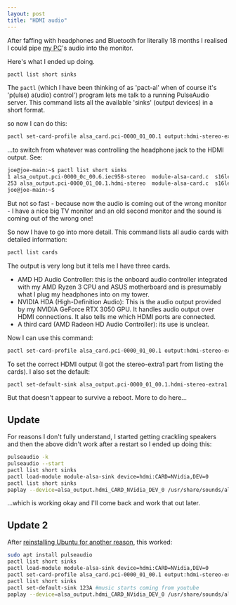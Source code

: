 ```yaml
---
layout: post
title: "HDMI audio" 
--- 
```


After faffing with headphones and Bluetooth for literally 18 months I realised I could pipe [my PC](https://joereddington.com/2023/07/05/pc.html)'s audio into the monitor. 

Here's what I ended up doing. 

```bash
pactl list short sinks
```

The ```pactl``` (which I have been thinking of as 'pact-al' when of course it's 'p(ulse) a(udio) control') program lets me talk to a running PulseAudio server.   This command lists all the available 'sinks' (output devices) in a short format. 

so now I can do this: 

```bash
pactl set-card-profile alsa_card.pci-0000_01_00.1 output:hdmi-stereo-extra1
```

...to switch from whatever was controlling the headphone jack to the HDMI output. See: 

```bash
joe@joe-main:~$ pactl list short sinks
1 alsa_output.pci-0000_0c_00.6.iec958-stereo  module-alsa-card.c  s16le 2ch 44100Hz SUSPENDED
253 alsa_output.pci-0000_01_00.1.hdmi-stereo  module-alsa-card.c  s16le 2ch 44100Hz RUNNING
joe@joe-main:~$ 
```
 
But not so fast - because now the audio is coming out of the wrong monitor - I have a nice big TV monitor and an old second monitor and the sound is coming out of the wrong one! 

So now I have to go into more detail. This command lists all audio cards with detailed information: 

```bash
pactl list cards
```

The output is very long but it tells me I have three cards. 

* AMD HD Audio Controller: this is the onboard audio controller integrated with my AMD Ryzen 3 CPU and ASUS motherboard and is presumably what I plug my headphones into on my tower. 
* NVIDIA HDA (High-Definition Audio): This is the audio output provided by my NVIDIA GeForce RTX 3050 GPU. It handles audio output over HDMI connections. It also tells me which HDMI ports are connected.  
* A third card (AMD Radeon HD Audio Controller): its use is unclear. 

Now I can use this command: 


```bash
pactl set-card-profile alsa_card.pci-0000_01_00.1 output:hdmi-stereo-extra1
```

To set the correct HDMI output (I got the stereo-extra1 part from listing the cards). I also set the default: 

```bash
pactl set-default-sink alsa_output.pci-0000_01_00.1.hdmi-stereo-extra1
```

But that doesn't appear to survive a reboot. More to do here...



## Update




For reasons I don't fully understand, I started getting crackling speakers and then the above didn't work after a restart so I ended up doing this: 

```bash
pulseaudio -k
pulseaudio --start
pactl list short sinks
pactl load-module module-alsa-sink device=hdmi:CARD=NVidia,DEV=0
pactl list short sinks
paplay --device=alsa_output.hdmi_CARD_NVidia_DEV_0 /usr/share/sounds/alsa/Front_Center.wav
```

...which is working okay and I'll come back and work that out later.


## Update 2
After [reinstalling Ubuntu for another reason](https://joereddington.com/2025/01/07/factory-reset.html), this worked: 

```bash
sudo apt install pulseaudio
pactl list short sinks
pactl load-module module-alsa-sink device=hdmi:CARD=NVidia,DEV=0
pactl set-card-profile alsa_card.pci-0000_01_00.1 output:hdmi-stereo-extra1
pactl list short sinks
pactl set-default-sink 123A #music starts coming from youtube
paplay --device=alsa_output.hdmi_CARD_NVidia_DEV_0 /usr/share/sounds/alsa/Front_Center.wav
```


